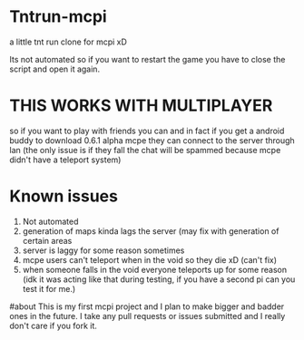# Tntrun-mcpi
a little tnt run clone for mcpi xD

Its not automated so if you want to restart the game you have to close the script and open it again. 
# THIS WORKS WITH MULTIPLAYER 
so if you want to play with friends you can and in fact if you get a android buddy to download 0.6.1 alpha mcpe they can connect to the server through lan 
(the only issue is if they fall the chat will be spammed because mcpe didn't have a teleport system)

# Known issues
1. Not automated
1. generation of maps kinda lags the server (may fix with generation of certain areas
1. server is laggy for some reason sometimes 
1. mcpe users can't teleport when in the void so they die xD (can't fix)
1. when someone falls in the void everyone teleports up for some reason (idk it was acting like that during testing, if you have a second pi can you test it for me.)

#about
This is my first mcpi project and I plan to make bigger and badder ones in the future. I take any pull requests or issues submitted and I really don't care if you fork it. 
